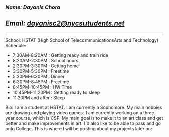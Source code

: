 ### _**Name: Dayanis Chora**_
## _**Email: dayanisc2@nycsutudents.net**_
---
School: HSTAT (High School of TelecommunicationsArts and Technology)
Schedule:
* 7:30AM-8:20AM : Getting ready and train ride
* 8:20AM-2:30PM : School hours
* 2:30PM-3:30PM : Getting home
* 3:30PM-5:30PM : Freetime
* 5:30PM-6:30PM : Dinner
* 6:30PM-8:45PM : Freetime
* 8:45PM-10:45PM : HW Time
* 10:45PM-11:20PM : Getting ready to sleep
* 11:20PM and after : Sleep

Bio: I am a student at HSTAT. I am currently a Sophomore. My main hobbies are drawing and playing video games. I am currently working on a three year course, which is CSP. My main goal is to make it to an art class and get better and make improvements in art. I'd also like to be able to pass and go onto College. This is where I will be posting about my projects later on:
